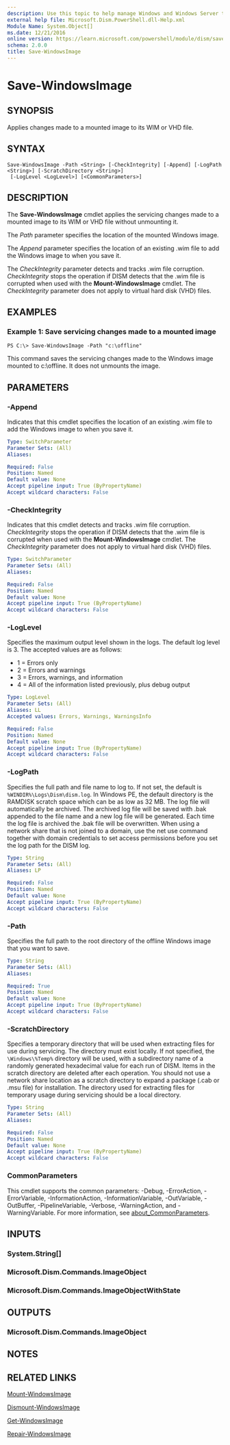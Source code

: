 ```yaml
---
description: Use this topic to help manage Windows and Windows Server technologies with Windows PowerShell.
external help file: Microsoft.Dism.PowerShell.dll-Help.xml
Module Name: System.Object[]
ms.date: 12/21/2016
online version: https://learn.microsoft.com/powershell/module/dism/save-windowsimage?view=windowsserver2016-ps&wt.mc_id=ps-gethelp
schema: 2.0.0
title: Save-WindowsImage
---
```


# Save-WindowsImage

## SYNOPSIS
Applies changes made to a mounted image to its WIM or VHD file.

## SYNTAX

```
Save-WindowsImage -Path <String> [-CheckIntegrity] [-Append] [-LogPath <String>] [-ScratchDirectory <String>]
 [-LogLevel <LogLevel>] [<CommonParameters>]
```

## DESCRIPTION
The **Save-WindowsImage** cmdlet applies the servicing changes made to a mounted image to its WIM or VHD file without unmounting it.

The *Path* parameter specifies the location of the mounted Windows image.

The *Append* parameter specifies the location of an existing .wim file to add the Windows image to when you save it.

The *CheckIntegrity* parameter detects and tracks .wim file corruption.
*CheckIntegrity* stops the operation if DISM detects that the .wim file is corrupted when used with the **Mount-WindowsImage** cmdlet.
The *CheckIntegrity* parameter does not apply to virtual hard disk (VHD) files.

## EXAMPLES

### Example 1: Save servicing changes made to a mounted image
```
PS C:\> Save-WindowsImage -Path "c:\offline"
```

This command saves the servicing changes made to the Windows image mounted to c:\offline.
It does not unmounts the image.

## PARAMETERS

### -Append
Indicates that this cmdlet specifies the location of an existing .wim file to add the Windows image to when you save it.

```yaml
Type: SwitchParameter
Parameter Sets: (All)
Aliases: 

Required: False
Position: Named
Default value: None
Accept pipeline input: True (ByPropertyName)
Accept wildcard characters: False
```

### -CheckIntegrity
Indicates that this cmdlet detects and tracks .wim file corruption.
*CheckIntegrity* stops the operation if DISM detects that the .wim file is corrupted when used with the **Mount-WindowsImage** cmdlet.
The *CheckIntegrity* parameter does not apply to virtual hard disk (VHD) files.

```yaml
Type: SwitchParameter
Parameter Sets: (All)
Aliases: 

Required: False
Position: Named
Default value: None
Accept pipeline input: True (ByPropertyName)
Accept wildcard characters: False
```

### -LogLevel
Specifies the maximum output level shown in the logs.
The default log level is 3.
The accepted values are as follows:
- 1 = Errors only
- 2 = Errors and warnings
- 3 = Errors, warnings, and information
- 4 = All of the information listed previously, plus debug output

```yaml
Type: LogLevel
Parameter Sets: (All)
Aliases: LL
Accepted values: Errors, Warnings, WarningsInfo

Required: False
Position: Named
Default value: None
Accept pipeline input: True (ByPropertyName)
Accept wildcard characters: False
```

### -LogPath
Specifies the full path and file name to log to.
If not set, the default is `%WINDIR%\Logs\Dism\dism.log`.
In Windows PE, the default directory is the RAMDISK scratch space which can be as low as 32 MB.
The log file will automatically be archived.
The archived log file will be saved with .bak appended to the file name and a new log file will be generated.
Each time the log file is archived the .bak file will be overwritten. 
When using a network share that is not joined to a domain, use the net use command together with domain credentials to set access permissions before you set the log path for the DISM log.

```yaml
Type: String
Parameter Sets: (All)
Aliases: LP

Required: False
Position: Named
Default value: None
Accept pipeline input: True (ByPropertyName)
Accept wildcard characters: False
```

### -Path
Specifies the full path to the root directory of the offline Windows image that you want to save.

```yaml
Type: String
Parameter Sets: (All)
Aliases: 

Required: True
Position: Named
Default value: None
Accept pipeline input: True (ByPropertyName)
Accept wildcard characters: False
```

### -ScratchDirectory
Specifies a temporary directory that will be used when extracting files for use during servicing.
The directory must exist locally.
If not specified, the `\Windows\%Temp%` directory will be used, with a subdirectory name of a randomly generated hexadecimal value for each run of DISM.
Items in the scratch directory are deleted after each operation. 
You should not use a network share location as a scratch directory to expand a package (.cab or .msu file) for installation.
The directory used for extracting files for temporary usage during servicing should be a local directory.

```yaml
Type: String
Parameter Sets: (All)
Aliases: 

Required: False
Position: Named
Default value: None
Accept pipeline input: True (ByPropertyName)
Accept wildcard characters: False
```

### CommonParameters
This cmdlet supports the common parameters: -Debug, -ErrorAction, -ErrorVariable, -InformationAction, -InformationVariable, -OutVariable, -OutBuffer, -PipelineVariable, -Verbose, -WarningAction, and -WarningVariable. For more information, see [about_CommonParameters](https://go.microsoft.com/fwlink/?LinkID=113216).

## INPUTS

### System.String[]

### Microsoft.Dism.Commands.ImageObject

### Microsoft.Dism.Commands.ImageObjectWithState

## OUTPUTS

### Microsoft.Dism.Commands.ImageObject

## NOTES

## RELATED LINKS

[Mount-WindowsImage](./Mount-WindowsImage.md)

[Dismount-WindowsImage](./Dismount-WindowsImage.md)

[Get-WindowsImage](./Get-WindowsImage.md)

[Repair-WindowsImage](./Repair-WindowsImage.md)

